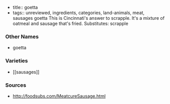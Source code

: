 - title:: goetta
- tags:: unreviewed, ingredients, categories, land-animals, meat, sausages
goetta This is Cincinnati's answer to scrapple. It's a mixture of oatmeal and sausage that's fried. Substitutes: scrapple

### Other Names

* goetta

### Varieties

* [[sausages]]

### Sources
* http://foodsubs.com/MeatcureSausage.html
